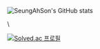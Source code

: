 ![SeungAhSon's GitHub stats](https://github-readme-stats.vercel.app/api?username=SeungAhSon&show_icons=true&theme=radical)

\\<!--[![Solved.ac Profile](http://mazassumnida.wtf/api/v2/generate_badge?boj=gongsoonyee)](https://solved.ac/gongsoonyee/)-->

[![Solved.ac
프로필](http://mazassumnida.wtf/api/mini/generate_badge?boj=gongsoonyee)](https://solved.ac/gongsoonyee)
